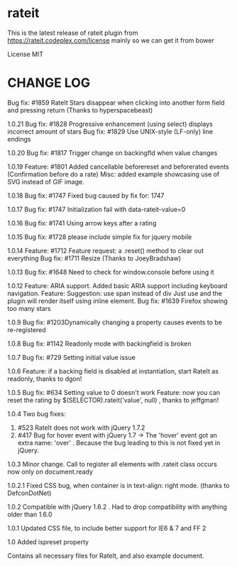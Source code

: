 
rateit
======

This is the latest release of rateit plugin from https://rateit.codeplex.com/license
mainly so we can get it from bower

License
MIT


CHANGE LOG
======
Bug fix: #1859 RateIt Stars disappear when clicking into another form field and pressing return (Thanks to hyperspacebeast)

1.0.21
Bug fix: #1828 Progressive enhancement (using select) displays incorrect amount of stars
Bug fix: #1829 Use UNIX-style (LF-only) line endings

1.0.20
Bug fix: #1817 Trigger change on backingfld when value changes

1.0.19
Feature: #1801 Added cancellable beforereset and beforerated events (Confirmation before do a rate)
Misc: added example showcasing use of SVG instead of GIF image.

1.0.18
Bug fix: #1747 Fixed bug caused by fix for: 1747

1.0.17
Bug fix: #1747 Initialization fail with data-rateit-value=0

1.0.16
Bug fix: #1741 Using arrow keys after a rating

1.0.15
Bug fix: #1728 please include simple fix for jquery mobile

1.0.14
Feature: #1712 Feature request: a .reset() method to clear out everything
Bug fix: #1711 Resize (Thanks to JoeyBradshaw)

1.0.13
Bug fix: #1648 Need to check for window.console before using it

1.0.12
Feature: ARIA support. Added basic ARIA support including keyboard navigation.
Feature: Suggestion: use span instead of div Just use <span class="rateit"></span> and the plugin will render itself using inline element.
Bug fix: #1639 Firefox showing too many stars

1.0.9
Bug fix: #1203Dynamically changing a property causes events to be re-registered

1.0.8
Bug fix: #1142 Readonly mode with backingfield is broken

1.0.7
Bug fix: #729 Setting initial value issue

1.0.6
Feature: if a backing field is disabled at instantiation, start RateIt as readonly, thanks to dgon!

1.0.5
Bug fix: #634 Setting value to 0 doesn't work
Feature: now you can reset the rating by $(SELECTOR).rateit('value', null) , thanks to jeffgman!

1.0.4
Two bug fixes:
1) #523 RateIt does not work with jQuery 1.7.2
2) #417 Bug for hover event with jQuery 1.7 -> The 'hover' event got an extra name: 'over' . Because the bug leading to this is not fixed yet in jQuery.

1.0.3
Minor change. Call to register all elements with .rateit class occurs now only on document.ready

1.0.2.1
Fixed CSS bug, when container is in text-align: right mode. (thanks to DefconDotNet)

1.0.2
Compatible with jQuery 1.6.2 . Had to drop compatibility with anything older than 1.6.0

1.0.1
Updated CSS file, to include better support for IE6 & 7 and FF 2

1.0
Added ispreset property


Contains all necessary files for RateIt, and also example document.

